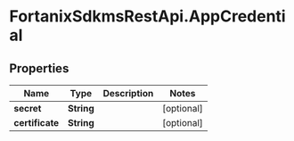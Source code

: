 # FortanixSdkmsRestApi.AppCredential

## Properties
Name | Type | Description | Notes
------------ | ------------- | ------------- | -------------
**secret** | **String** |  | [optional] 
**certificate** | **String** |  | [optional] 


